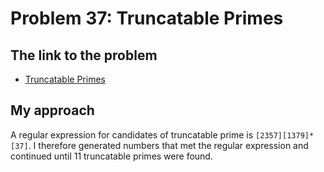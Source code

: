 # Problem 37: Truncatable Primes

## The link to the problem

- [Truncatable Primes](https://projecteuler.net/problem=37)

## My approach

A regular expression for candidates of truncatable prime is `[2357][1379]*[37]`.
I therefore generated numbers that met the regular expression and continued until 11 truncatable primes were found.
